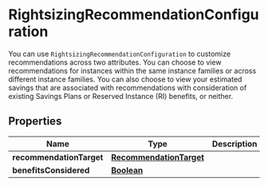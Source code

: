 

# RightsizingRecommendationConfiguration

You can use <code>RightsizingRecommendationConfiguration</code> to customize recommendations across two attributes. You can choose to view recommendations for instances within the same instance families or across different instance families. You can also choose to view your estimated savings that are associated with recommendations with consideration of existing Savings Plans or Reserved Instance (RI) benefits, or neither. 

## Properties

| Name | Type | Description | Notes |
|------------ | ------------- | ------------- | -------------|
|**recommendationTarget** | [**RecommendationTarget**](RecommendationTarget.md) |  |  |
|**benefitsConsidered** | [**Boolean**](Boolean.md) |  |  |



